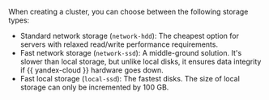 When creating a cluster, you can choose between the following storage types:

* Standard network storage (`network-hdd`): The cheapest option for servers with relaxed read/write performance requirements.
* Fast network storage (`network-ssd`): A middle-ground solution. It's slower than local storage, but unlike local disks, it ensures data integrity if {{ yandex-cloud }} hardware goes down.
* Fast local storage (`local-ssd`): The fastest disks. The size of local storage can only be incremented by 100 GB.


